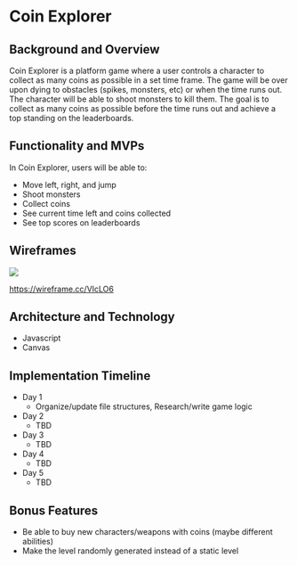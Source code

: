 
# Coin Explorer

## Background and Overview

Coin Explorer is a platform game where a user controls a character to collect as many coins as possible in a set time frame. The game will be over upon dying to obstacles (spikes, monsters, etc) or when the time runs out. The character will be able to shoot monsters to kill them. The goal is to collect as many coins as possible before the time runs out and achieve a top standing on the leaderboards. 

## Functionality and MVPs

In Coin Explorer, users will be able to:
* Move left, right, and jump
* Shoot monsters
* Collect coins
* See current time left and coins collected
* See top scores on leaderboards 

## Wireframes

![](src/images/sample_state.png)

https://wireframe.cc/VIcLO6

## Architecture and Technology

* Javascript
* Canvas

## Implementation Timeline

* Day 1
  * Organize/update file structures, Research/write game logic
* Day 2
  * TBD
* Day 3
  * TBD
* Day 4
  * TBD
* Day 5 
  * TBD

## Bonus Features

* Be able to buy new characters/weapons with coins (maybe different abilities)
* Make the level randomly generated instead of a static level
